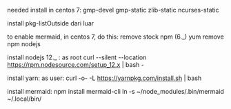 needed install in centos 7:
  gmp-devel
  gmp-static
  zlib-static
  ncurses-static

  install pkg-listOutside dari luar

to enable mermaid, in centos 7, do this:
remove stock npm (6._)
  yum remove npm nodejs

install nodejs 12._ :
as root
  curl --silent --location https://rpm.nodesource.com/setup_12.x | bash -

install yarn:
as user:
  curl -o- -L https://yarnpkg.com/install.sh | bash

install mermaid:
  npm install mermaid-cli
  ln -s ~/node_modules/.bin/mermaid ~/.local/bin/

